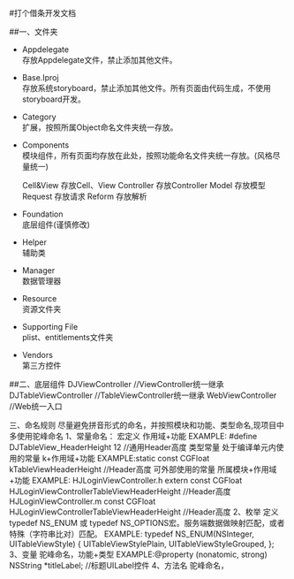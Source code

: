 #打个借条开发文档

##一、文件夹

* Appdelegate<br>
存放Appdelegate文件，禁止添加其他文件。

* Base.Iproj<br>
存放系统storyboard，禁止添加其他文件。所有页面由代码生成，不使用storyboard开发。

* Category<br>
扩展，按照所属Object命名文件夹统一存放。

* Components<br>
模块组件，所有页面均存放在此处，按照功能命名文件夹统一存放。(风格尽量统一)<br>

    Cell&View      存放Cell、View
    Controller     存放Controller
    Model          存放模型
    Request        存放请求
    Reform         存放解析

* Foundation<br>
底层组件(谨慎修改)<br>

* Helper<br>
辅助类<br>

* Manager<br>
数据管理器<br>

* Resource<br>
资源文件夹<br>

* Supporting File<br>
plist、entitlements文件夹<br>

* Vendors<br>
第三方控件<br>

##二、底层组件
    DJViewController        //ViewController统一继承
    DJTableViewController   //TableViewController统一继承
    WebViewController       //Web统一入口

三、命名规则
    尽量避免拼音形式的命名，并按照模块和功能、类型命名,现项目中多使用驼峰命名
    1、常量命名：
        宏定义  作用域+功能 EXAMPLE: #define DJTableView_HeaderHeight 12   //通用Header高度
        类型常量
            处于编译单元内使用的常量 k+作用域+功能 EXAMPLE:static const CGFloat kTableViewHeaderHeight //Header高度
            可外部使用的常量 所属模块+作用域+功能 EXAMPLE:
                                                HJLoginViewController.h
                                                    extern const CGFloat HJLoginViewControllerTableViewHeaderHeight //Header高度
                                                HJLoginViewController.m
                                                    const CGFloat HJLoginViewControllerTableViewHeaderHeight //Header高度
    2、枚举
        定义typedef NS_ENUM 或 typedef NS_OPTIONS宏。服务端数据做映射匹配，或者特殊（字符串比对）匹配。
        EXAMPLE:
            typedef NS_ENUM(NSInteger, UITableViewStyle) {
                UITableViewStylePlain,
                UITableViewStyleGrouped,
            };
    3、变量
        驼峰命名，功能+类型 EXAMPLE:@property (nonatomic, strong) NSString *titleLabel;  //标题UILabel控件
    4、方法名
        驼峰命名，

